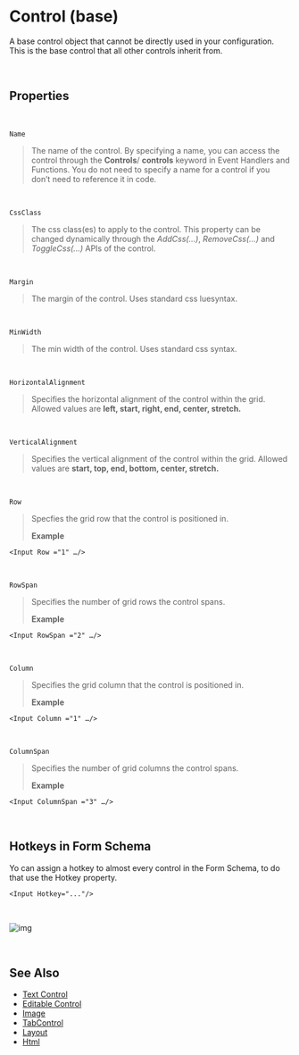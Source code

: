 

# Control (base)

A base control object that cannot be directly used in your configuration. This is the base control that all other controls inherit from.

<br/>

## Properties

<br/>

``Name``
>The name of the control. By specifying a name, you can access the control through the **Controls**/ **controls** keyword in Event Handlers and Functions. You do not need to specify a name for a control if you don’t need to reference it in code.

<br/>

``CssClass``
>The css class(es) to apply to the control. This property can be changed dynamically through the *AddCss(…)*, *RemoveCss(…)* and *ToggleCss(…)* APIs of the control.

<br/>

``Margin``
>The margin of the control. Uses standard css luesyntax.

<br/>

``MinWidth``
>The min width of the control. Uses standard css syntax.

<br/>

``HorizontalAlignment``
>Specifies the horizontal alignment of the control within the grid. Allowed values are **left, start, right, end, center, stretch.**

<br/>

``VerticalAlignment``
>Specifies the vertical alignment of the control within the grid. Allowed values are **start, top, end, bottom, center, stretch.**

<br/>

``Row``
>Specfies the grid row that the control is positioned in. 
>
>**Example** 
```
<Input Row ="1" …/>
```

<br/>

``RowSpan``
>Specifies the number of grid rows the control spans.
>
>**Example**
```
<Input RowSpan ="2" …/>
```

<br/>

``Column``
>Specifies the grid column that the control is positioned in. 
>
>**Example** 
```
<Input Column ="1" …/>
```

<br/>

``ColumnSpan``
>Specifies the number of grid columns the control spans. 
>
>**Example** 
```
<Input ColumnSpan ="3" …/>
```


<br/>



## Hotkeys in Form Schema

Yo can assign a hotkey to almost every control in the Form Schema, to do that use the Hotkey property.
<br/>

```
<Input Hotkey="..."/>
```

<br/>

![img](https://profitbasedocs.blob.core.windows.net/images/hotkeys.png)

<br/>


## See Also
* [Text Control](textcontrol.md)
* [Editable Control](editablecontrol.md)
* [Image](image.md)
* [TabControl](tabcontrol.md)
* [Layout](layout.md)
* [Html](html.md)
  